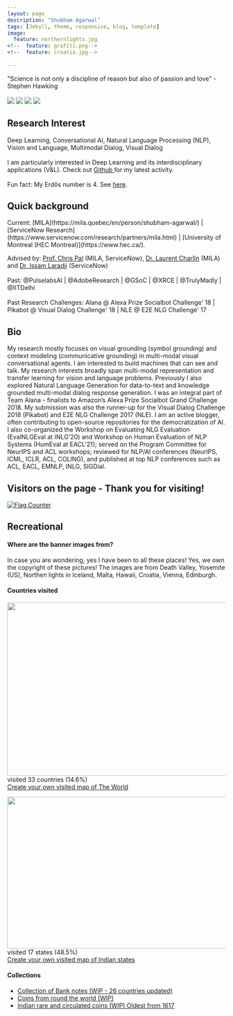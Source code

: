 ```yaml
---
layout: page
description: "Shubham Agarwal"
tags: [Jekyll, theme, responsive, blog, template]
image:
  feature: northernlights.jpg
<!--  feature: grafiti.png-->
<!--  feature: croatia.jpg-->
  
---
```


"Science is not only a discipline of reason but also of passion and love" - Stephen Hawking
<br />
<br />
[<img src="https://img.shields.io/badge/twitter-%230077B5.svg?&style=for-the-badge&logo=twitter&logoColor=white&color=00acee" />](http://twitter.com/shubhamag1992)
[<img src="https://img.shields.io/badge/github-%230077B5.svg?&style=for-the-badge&logo=github&logoColor=white&color=black" />](http://github.com/shubhamagarwal92)
[<img src="https://img.shields.io/badge/Scholar-%230077B5.svg?&style=for-the-badge&logo=google-scholar&logoColor=white&color=blue" />](http://scholar.google.es/citations?user=aSMFGScAAAAJ)
[<img src="https://img.shields.io/badge/linkedin-%230077B5.svg?&style=for-the-badge&logo=linkedin&logoColor=white" />](http://linkedin.com/in/shubham-agarwal-4b215146)


<h2> Research Interest </h2>

Deep Learning, Conversational AI, Natural Language Processing (NLP), Vision and Language, Multimodal Dialog, Visual Dialog
<br />
<br />
I am particularly interested in Deep Learning and its interdisciplinary applications (V&L). Check out <a href="https://github.com/shubhamagarwal92">Github </a> for my latest activity. 
<br />
<br />
Fun fact: My Erdős number is 4. See  <a href="https://www.csauthors.net/distance/shubham-agarwal-0001/paul-erdos"> here</a>. 

<h2> Quick background </h2>
Current: [MILA](https://mila.quebec/en/person/shubham-agarwal/) | [ServiceNow Research](https://www.servicenow.com/research/partners/mila.html) | [University of Montreal (HEC Montreal)](https://www.hec.ca/). 

Advised by: <a href="https://sites.google.com/view/christopher-pal">Prof. Chris Pal</a> (MILA, ServiceNow), <a href="http://www.cs.toronto.edu/~lcharlin/">Dr. Laurent Charlin</a> (MILA) and <a href="https://issamlaradji.github.io/"> Dr. Issam Laradji</a> (ServiceNow)
<br />
<br />
Past: @PulselabsAI | @AdobeResearch | @GSoC | @XRCE | @TrulyMadly | @IITDelhi
<br />
<br />
Past Research Challenges: Alana @ Alexa Prize Socialbot Challenge' 18 | Pikabot @ Visual Dialog Challenge' 18 | NLE @ E2E NLG Challenge' 17

<h2> Bio </h2>
  
My research mostly focuses on visual grounding (symbol grounding) and context modeling (communicative grounding) in multi-modal visual conversational agents. I am interested to build machines that can see and talk. My research interests broadly span multi-modal representation and transfer learning for vision and language problems. Previously I also explored Natural Language Generation for data-to-text and knowledge grounded multi-modal dialog response generation. I was an integral part of Team Alana - finalists to Amazon’s Alexa Prize Socialbot Grand Challenge 2018. My submission was also the runner-up for the Visual Dialog Challenge 2018 (Pikabot) and E2E NLG Challenge 2017 (NLE). I am an active blogger, often contributing to open-source repositories for the democratization of AI. I also co-organized the Workshop on Evaluating NLG Evaluation (EvalNLGEval at INLG'20) and Workshop on Human Evaluation of NLP Systems (HumEval at EACL'21); served on the Program Committee for NeurIPS and ACL workshops; reviewed for NLP/AI conferences (NeurIPS, ICML, ICLR, ACL, COLING), and published at top NLP conferences such as ACL, EACL, EMNLP, INLG, SIGDial. 


<h2> Visitors on the page - Thank you for visiting! </h2>

<a href="https://info.flagcounter.com/jc9J"><img src="https://s11.flagcounter.com/map/jc9J/size_l/txt_000000/border_CCCCCC/pageviews_1/viewers_0/flags_0/" alt="Flag Counter" border="0"></a>


<h2> Recreational </h2>

#### Where are the banner images from?

In case you are wondering, yes I have been to all these places! Yes, we own the copyright of these pictures! The images are from Death Valley, Yosemite (US), Northen lights in Iceland, Malta, Hawaii, Croatia, Vienna, Edinburgh. 

#### Countries visited


<img src="http://chart.apis.google.com/chart?cht=map:fixed=-70,-180,80,180&chs=450x300&chf=bg,s,336699&chco=d0d0d0,cc0000&chd=s:99999999999999999999999999999&chld=IN|US|GB|VA|CH|ES|SK|PT|NL|MC|MT|IT|IS|HU|GR|DE|FR|FI|DK|CZ|HR|BE|AT|MV|VN|SG|TH|AE|CA|PE|CR|MX|PA" width="600" height="400" ><br/>visited 33 countries (14.6%)<br/> <a href="https://douwe.com/projects/visited?region=world"> Create your own visited map of The World</a>


<img src="http://chart.apis.google.com/chart?cht=map:fixed=8,65,37,98&chs=400x400&chf=bg,s,336699&chco=d0d0d0,cc0000&chd=s:99999999999999999&chld=IN-GA|IN-UL|IN-UP|IN-WB|IN-SK|IN-RJ|IN-PB|IN-OR|IN-MH|IN-KL|IN-KA|IN-HP|IN-HR|IN-AP|IN-CH|IN-DL|IN-JK" width="600" height="350" ><br/>visited 17 states (48.5%)<br/> <a href="https://douwe.com/projects/visited?region=world"> Create your own visited map of Indian states</a>


#### Collections

* <a href="https://mycollections.altova.com/run?d=/anonymous/PublishedCollections&in1=4390606F-2471-4534-9117-9F347A9ACCF7"> Collection of Bank notes (WIP - 26 countries updated) </a>
* <a href="https://mycollections.altova.com/run?d=/anonymous/PublishedCollections&in1=937AA70A-6D78-4308-897A-0F96AE050F39"> Coins from round the world (WIP) </a>
* <a href="https://mycollections.altova.com/run?d=/anonymous/PublishedCollections&in1=CE82FD8A-8048-4B63-A271-54EB30E95F16"> Indian rare and circulated coins (WIP) Oldest from 1617 </a>
